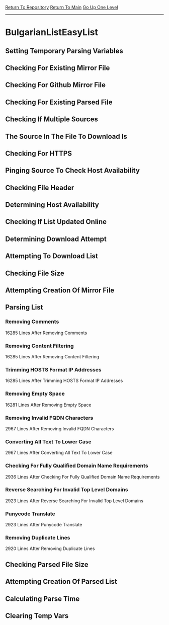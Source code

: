 [Return To Repository](https://github.com/deathbybandaid/piholeparser/)
[Return To Main](https://github.com/deathbybandaid/piholeparser/blob/master/RecentRunLogs/Mainlog.md)
[Go Up One Level](https://github.com/deathbybandaid/piholeparser/blob/master/RecentRunLogs/TopLevelScripts/30-Processing-External-Blacklists.md)
____________________________________
# BulgarianListEasyList
## Setting Temporary Parsing Variables
## Checking For Existing Mirror File
## Checking For Github Mirror File
## Checking For Existing Parsed File
## Checking If Multiple Sources
## The Source In The File To Download Is
## Checking For HTTPS
## Pinging Source To Check Host Availability
## Checking File Header
## Determining Host Availability
## Checking If List Updated Online
## Determining Download Attempt
## Attempting To Download List
## Checking File Size
## Attempting Creation Of Mirror File
## Parsing List
### Removing Comments
16285 Lines After Removing Comments
### Removing Content Filtering
16285 Lines After Removing Content Filtering
### Trimming HOSTS Format IP Addresses
16285 Lines After Trimming HOSTS Format IP Addresses
### Removing Empty Space
16281 Lines After Removing Empty Space
### Removing Invalid FQDN Characters
2967 Lines After Removing Invalid FQDN Characters
### Converting All Text To Lower Case
2967 Lines After Converting All Text To Lower Case
### Checking For Fully Qualified Domain Name Requirements
2936 Lines After Checking For Fully Qualified Domain Name Requirements
### Reverse Searching For Invalid Top Level Domains
2923 Lines After Reverse Searching For Invalid Top Level Domains
### Punycode Translate
2923 Lines After Punycode Translate
### Removing Duplicate Lines
2920 Lines After Removing Duplicate Lines
## Checking Parsed File Size
## Attempting Creation Of Parsed List
## Calculating Parse Time
## Clearing Temp Vars

